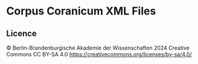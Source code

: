# Corpus Coranicum XML Files

## Licence
© Berlin-Brandenburgische Akademie der Wissenschaften 2024
Creative Commons CC BY-SA 4.0 https://creativecommons.org/licenses/by-sa/4.0/
